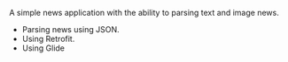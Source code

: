 A simple news application with the ability to parsing text and image news.

- Parsing news using JSON.
- Using Retrofit.
- Using Glide
